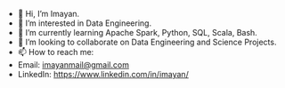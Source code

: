 - 👋 Hi, I’m Imayan.
- 👀 I’m interested in Data Engineering.
- 🌱 I’m currently learning Apache Spark, Python, SQL, Scala, Bash.
- 💞️ I’m looking to collaborate on Data Engineering and Science Projects.
- 📫 How to reach me: 
- Email: imayanmail@gmail.com
- LinkedIn: https://www.linkedin.com/in/imayan/
